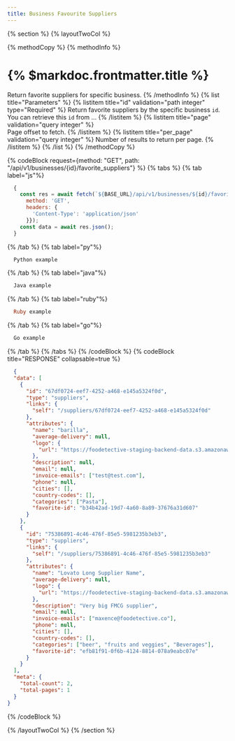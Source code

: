 ```yaml
---
title: Business Favourite Suppliers
---
```

{% section %}
{% layoutTwoCol %}

{% methodCopy %}
{% methodInfo %}
  # {% $markdoc.frontmatter.title %}
  Return favorite suppliers for specific business.
{% /methodInfo %}
{% list title="Parameters" %}
  {% listitem title="id" validation="path integer" type="Required" %}
  Return favorite suppliers by the specific business `id`. You can retrieve this `id` from ...
  {% /listitem %}
  {% listitem title="page" validation="query integer" %}	
  Page offset to fetch.
  {% /listitem %}
  {% listitem title="per_page" validation="query integer" %}
  Number of results to return per page.
  {% /listitem %}
{% /list %}
{% /methodCopy %}

{% codeBlock request={method: "GET", path: "/api/v1/businesses/{id}/favorite_suppliers"} %}
{% tabs %}
  {% tab label="js"%}
  ```js
    {
      const res = await fetch(`${BASE_URL}/api/v1/businesses/${id}/favorite_suppliers`, {
        method: 'GET',
        headers: {
          'Content-Type': 'application/json'
        }});
      const data = await res.json();
    }
  ```
  {% /tab %}
  {% tab label="py"%}
  ```py
    Python example
  ```
  {% /tab %}
  {% tab label="java"%}
  ```java
    Java example
  ```
  {% /tab %}
  {% tab label="ruby"%}
  ```ruby
    Ruby example
  ```
  {% /tab %}
  {% tab label="go"%}
  ```go
    Go example
  ```
  {% /tab %}
{% /tabs %}
{% /codeBlock %}
{% codeBlock title="RESPONSE" collapsable=true %}
  ```json
    {
    "data": [
      {
        "id": "67df0724-eef7-4252-a468-e145a5324f0d",
        "type": "suppliers",
        "links": {
          "self": "/suppliers/67df0724-eef7-4252-a468-e145a5324f0d"
        },
        "attributes": {
          "name": "barilla",
          "average-delivery": null,
          "logo": {
            "url": "https://foodetective-staging-backend-data.s3.amazonaws.com/uploads/supplier/logo/67df0724-eef7-4252-a468-e145a5324f0d/2d88b1f0-a19b-4190-8b39-bac843e363b3.png"
          },
          "description": null,
          "email": null,
          "invoice-emails": ["test@test.com"],
          "phone": null,
          "cities": [],
          "country-codes": [],
          "categories": ["Pasta"],
          "favorite-id": "b34b42ad-19d7-4a60-8a89-37676a31d607"
        }
      },
      {
        "id": "75386891-4c46-476f-85e5-5981235b3eb3",
        "type": "suppliers",
        "links": {
          "self": "/suppliers/75386891-4c46-476f-85e5-5981235b3eb3"
        },
        "attributes": {
          "name": "Lovato Long Supplier Name",
          "average-delivery": null,
          "logo": {
            "url": "https://foodetective-staging-backend-data.s3.amazonaws.com/uploads/supplier/logo/75386891-4c46-476f-85e5-5981235b3eb3/54e61465-f620-480a-99f4-3a23c58096b9.png"
          },
          "description": "Very big FMCG supplier",
          "email": null,
          "invoice-emails": ["maxence@foodetective.co"],
          "phone": null,
          "cities": [],
          "country-codes": [],
          "categories": ["beer", "fruits and veggies", "Beverages"],
          "favorite-id": "efb81f91-0f6b-4124-8814-078a9eabc07e"
        }
      }
    ],
    "meta": {
      "total-count": 2,
      "total-pages": 1
    }
  }
  ```
{% /codeBlock %}  

{% /layoutTwoCol %}
{% /section %}